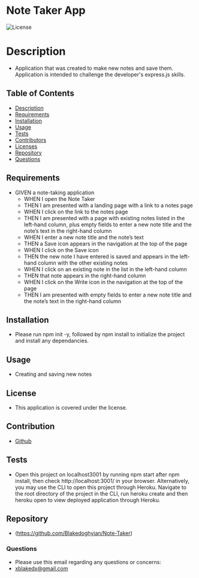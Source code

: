 

# Note Taker App 
  ![License](https://img.shields.io/badge/license--red)

  # Description

  * Application that was created to make new notes and save them. Application is intended to challenge the developer's express.js skills.

  ## Table of Contents
  
  * [Description](#description)
  * [Requirements](#requirements)
  * [Installation](#installation)
  * [Usage](#usage)
  * [Tests](#tests)
  * [Contributors](#contribution)
  * [Licenses](#license)
  * [Repository](#repository)
  * [Questions](#questions)


  ## Requirements

  * GIVEN a note-taking application
    * WHEN I open the Note Taker
    * THEN I am presented with a landing page with a link to a notes page
    * WHEN I click on the link to the notes page
    * THEN I am presented with a page with existing notes listed in the left-hand column, plus empty fields to enter a new note title and the note’s text in the right-hand column
    * WHEN I enter a new note title and the note’s text
    * THEN a Save icon appears in the navigation at the top of the page
    * WHEN I click on the Save icon
    * THEN the new note I have entered is saved and appears in the left-hand column with the other existing notes
    * WHEN I click on an existing note in the list in the left-hand column
    * THEN that note appears in the right-hand column
    * WHEN I click on the Write icon in the navigation at the top of the page
    * THEN I am presented with empty fields to enter a new note title and the note’s text in the right-hand column

  ## Installation 

  * Please run npm init -y, followed by npm install to initialize the project and install any dependancies.

  ## Usage

  * Creating and saving new notes

  ## License

  * This application is covered under the  license.

  ## Contribution

  * [Github](https://github.com/Blakedoghyian)

  ## Tests

  * Open this project on localhost3001 by running npm start after npm install, then check http://localhost:3001/ in your browser. Alternatively, you may use the CLI to open this project through Heroku. Navigate to the root directory of the project in the CLI, run heroku create and then heroku open to view deployed application through Heroku.

  ## Repository

  * (https://github.com/Blakedoghyian/Note-Taker)
  ### Questions
  * Please use this email regarding any questions or concerns:
  * <a href="mailto:xblakedx@gmail.com">xblakedx@gmail.com</a>